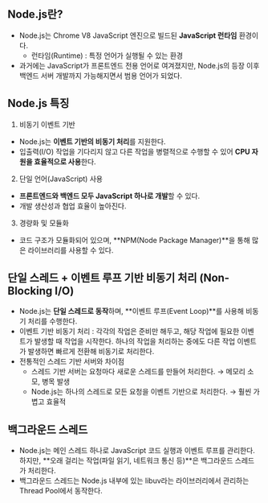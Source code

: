 ## Node.js란?
- Node.js는 Chrome V8 JavaScript 엔진으로 빌드된 **JavaScript 런타임** 환경이다.
    - 런타임(Runtime) : 특정 언어가 실행될 수 있는 환경
- 과거에는 JavaScript가 프론트엔드 전용 언어로 여겨졌지만, Node.js의 등장 이후 백엔드 서버 개발까지 가능해지면서 범용 언어가 되었다.

## Node.js 특징
1. 비동기 이벤트 기반
- Node.js는 **이벤트 기반의 비동기 처리**를 지원한다.
- 입출력(I/O) 작업을 기다리지 않고 다른 작업을 병렬적으로 수행할 수 있어 **CPU 자원을 효율적으로 사용**한다.

2. 단일 언어(JavaScript) 사용
- **프론트엔드와 백엔드 모두 JavaScript 하나로 개발**할 수 있다.
- 개발 생산성과 협업 효율이 높아진다.

3. 경량화 및 모듈화
- 코드 구조가 모듈화되어 있으며,
**NPM(Node Package Manager)**을 통해 많은 라이브러리를 사용할 수 있다.

## 단일 스레드 + 이벤트 루프 기반 비동기 처리 (Non-Blocking I/O)
- Node.js는 **단일 스레드로 동작**하며, **이벤트 루프(Event Loop)**를 사용해 비동기 처리를 수행한다.
- 이벤트 기반 비동기 처리 : 각각의 작업은 준비만 해두고, 해당 작업에 필요한 이벤트가 발생할 때 작업을 시작한다. 하나의 작업을 처리하는 중에도 다른 작업 이벤트가 발생하면 빠르게 전환해 비동기로 처리한다.
- 전통적인 스레드 기반 서버와 차이점
    - 스레드 기반 서버는 요청마다 새로운 스레드를 만들어 처리한다. → 메모리 소모, 병목 발생
    - Node.js는 하나의 스레드로 모든 요청을 이벤트 기반으로 처리한다. → 훨씬 가볍고 효율적

## 백그라운드 스레드
- Node.js는 메인 스레드 하나로 JavaScript 코드 실행과 이벤트 루프를 관리한다. 하지만, **오래 걸리는 작업(파일 읽기, 네트워크 통신 등)**은 백그라운드 스레드가 처리한다.
- 백그라운드 스레드는 Node.js 내부에 있는 libuv라는 라이브러리에서 관리하는 Thread Pool에서 동작한다.